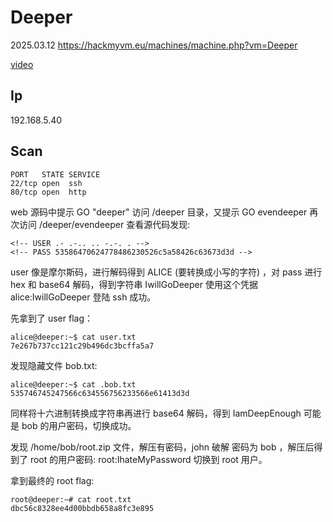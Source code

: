 # Deeper

2025.03.12 https://hackmyvm.eu/machines/machine.php?vm=Deeper

[video]()

## Ip

192.168.5.40

## Scan

```
PORT   STATE SERVICE
22/tcp open  ssh
80/tcp open  http
```

web 源码中提示 GO "deeper" 访问 /deeper 目录，又提示 GO evendeeper 再次访问 /deeper/evendeeper 查看源代码发现:

```
<!-- USER .- .-.. .. -.-. . -->
<!-- PASS 53586470624778486230526c5a58426c63673d3d -->
```

user 像是摩尔斯码，进行解码得到 ALICE (要转换成小写的字符) ，对 pass 进行 hex 和 base64 解码，得到字符串 IwillGoDeeper 使用这个凭据 alice:IwillGoDeeper 登陆 ssh 成功。

先拿到了 user flag：

```
alice@deeper:~$ cat user.txt
7e267b737cc121c29b496dc3bcffa5a7
```

发现隐藏文件 bob.txt:

```
alice@deeper:~$ cat .bob.txt
535746745247566c634556756233566e61413d3d
```

同样将十六进制转换成字符串再进行 base64 解码，得到 IamDeepEnough 可能是 bob 的用户密码，切换成功。

发现 /home/bob/root.zip 文件，解压有密码，john 破解 密码为 bob ，解压后得到了 root 的用户密码: root:IhateMyPassword 切换到 root 用户。

拿到最终的 root flag:

```
root@deeper:~# cat root.txt
dbc56c8328ee4d00bbdb658a8fc3e895
```
